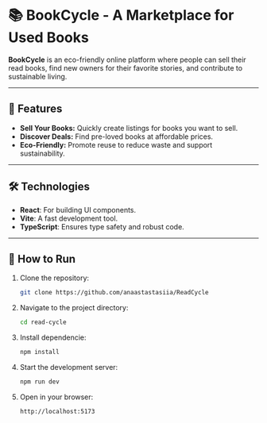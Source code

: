 # 📚 BookCycle - A Marketplace for Used Books

**BookCycle** is an eco-friendly online platform where people can sell their read books, find new owners for their favorite stories, and contribute to sustainable living.

---

## 🌟 Features

- **Sell Your Books:** Quickly create listings for books you want to sell.
- **Discover Deals:** Find pre-loved books at affordable prices.
- **Eco-Friendly:** Promote reuse to reduce waste and support sustainability.

---

## 🛠️ Technologies

- **React**: For building UI components.
- **Vite**: A fast development tool.
- **TypeScript**: Ensures type safety and robust code.

---

## 🚀 How to Run

1. Clone the repository:

   ```bash
   git clone https://github.com/anaastastasiia/ReadCycle
   ```

2. Navigate to the project directory:

   ```bash
   cd read-cycle
   ```

3. Install dependencie:

   ```bash
   npm install
   ```

4. Start the development server:

   ```bash
   npm run dev
   ```

5. Open in your browser:
   ```arduino
   http://localhost:5173
   ```
